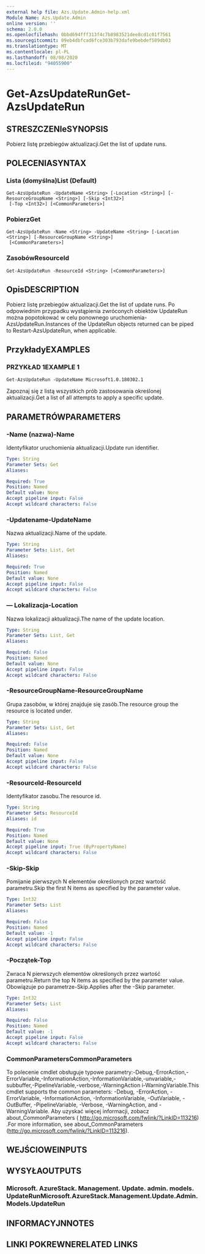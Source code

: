 ```yaml
---
external help file: Azs.Update.Admin-help.xml
Module Name: Azs.Update.Admin
online version: ''
schema: 2.0.0
ms.openlocfilehash: 0bbd694fff313f4c7b8983521dee8cd1c01f7561
ms.sourcegitcommit: 09eb4dbfcad6fce303b793dafe9bebdef589db03
ms.translationtype: MT
ms.contentlocale: pl-PL
ms.lasthandoff: 08/08/2020
ms.locfileid: "94055900"
---
```

# <span data-ttu-id="368c0-101">Get-AzsUpdateRun</span><span class="sxs-lookup"><span data-stu-id="368c0-101">Get-AzsUpdateRun</span></span>

## <span data-ttu-id="368c0-102">STRESZCZENIe</span><span class="sxs-lookup"><span data-stu-id="368c0-102">SYNOPSIS</span></span>
<span data-ttu-id="368c0-103">Pobierz listę przebiegów aktualizacji.</span><span class="sxs-lookup"><span data-stu-id="368c0-103">Get the list of update runs.</span></span>

## <span data-ttu-id="368c0-104">POLECENIA</span><span class="sxs-lookup"><span data-stu-id="368c0-104">SYNTAX</span></span>

### <span data-ttu-id="368c0-105">Lista (domyślna)</span><span class="sxs-lookup"><span data-stu-id="368c0-105">List (Default)</span></span>
```
Get-AzsUpdateRun -UpdateName <String> [-Location <String>] [-ResourceGroupName <String>] [-Skip <Int32>]
 [-Top <Int32>] [<CommonParameters>]
```

### <span data-ttu-id="368c0-106">Pobierz</span><span class="sxs-lookup"><span data-stu-id="368c0-106">Get</span></span>
```
Get-AzsUpdateRun -Name <String> -UpdateName <String> [-Location <String>] [-ResourceGroupName <String>]
 [<CommonParameters>]
```

### <span data-ttu-id="368c0-107">Zasobów</span><span class="sxs-lookup"><span data-stu-id="368c0-107">ResourceId</span></span>
```
Get-AzsUpdateRun -ResourceId <String> [<CommonParameters>]
```

## <span data-ttu-id="368c0-108">Opis</span><span class="sxs-lookup"><span data-stu-id="368c0-108">DESCRIPTION</span></span>
<span data-ttu-id="368c0-109">Pobierz listę przebiegów aktualizacji.</span><span class="sxs-lookup"><span data-stu-id="368c0-109">Get the list of update runs.</span></span> <span data-ttu-id="368c0-110">Po odpowiednim przypadku wystąpienia zwróconych obiektów UpdateRun można popotokować w celu ponownego uruchomienia-AzsUpdateRun.</span><span class="sxs-lookup"><span data-stu-id="368c0-110">Instances of the UpdateRun objects returned can be piped to Restart-AzsUpdateRun, when applicable.</span></span>

## <span data-ttu-id="368c0-111">Przykłady</span><span class="sxs-lookup"><span data-stu-id="368c0-111">EXAMPLES</span></span>

### <span data-ttu-id="368c0-112">PRZYKŁAD 1</span><span class="sxs-lookup"><span data-stu-id="368c0-112">EXAMPLE 1</span></span>
```
Get-AzsUpdateRun -UpdateName Microsoft1.0.180302.1
```

<span data-ttu-id="368c0-113">Zapoznaj się z listą wszystkich prób zastosowania określonej aktualizacji.</span><span class="sxs-lookup"><span data-stu-id="368c0-113">Get a list of all attempts to apply a specific update.</span></span>

## <span data-ttu-id="368c0-114">PARAMETRÓW</span><span class="sxs-lookup"><span data-stu-id="368c0-114">PARAMETERS</span></span>

### <span data-ttu-id="368c0-115">-Name (nazwa)</span><span class="sxs-lookup"><span data-stu-id="368c0-115">-Name</span></span>
<span data-ttu-id="368c0-116">Identyfikator uruchomienia aktualizacji.</span><span class="sxs-lookup"><span data-stu-id="368c0-116">Update run identifier.</span></span>

```yaml
Type: String
Parameter Sets: Get
Aliases:

Required: True
Position: Named
Default value: None
Accept pipeline input: False
Accept wildcard characters: False
```

### <span data-ttu-id="368c0-117">-Updatename</span><span class="sxs-lookup"><span data-stu-id="368c0-117">-UpdateName</span></span>
<span data-ttu-id="368c0-118">Nazwa aktualizacji.</span><span class="sxs-lookup"><span data-stu-id="368c0-118">Name of the update.</span></span>

```yaml
Type: String
Parameter Sets: List, Get
Aliases:

Required: True
Position: Named
Default value: None
Accept pipeline input: False
Accept wildcard characters: False
```

### <span data-ttu-id="368c0-119">— Lokalizacja</span><span class="sxs-lookup"><span data-stu-id="368c0-119">-Location</span></span>
<span data-ttu-id="368c0-120">Nazwa lokalizacji aktualizacji.</span><span class="sxs-lookup"><span data-stu-id="368c0-120">The name of the update location.</span></span>

```yaml
Type: String
Parameter Sets: List, Get
Aliases:

Required: False
Position: Named
Default value: None
Accept pipeline input: False
Accept wildcard characters: False
```

### <span data-ttu-id="368c0-121">-ResourceGroupName</span><span class="sxs-lookup"><span data-stu-id="368c0-121">-ResourceGroupName</span></span>
<span data-ttu-id="368c0-122">Grupa zasobów, w której znajduje się zasób.</span><span class="sxs-lookup"><span data-stu-id="368c0-122">The resource group the resource is located under.</span></span>

```yaml
Type: String
Parameter Sets: List, Get
Aliases:

Required: False
Position: Named
Default value: None
Accept pipeline input: False
Accept wildcard characters: False
```

### <span data-ttu-id="368c0-123">-ResourceId</span><span class="sxs-lookup"><span data-stu-id="368c0-123">-ResourceId</span></span>
<span data-ttu-id="368c0-124">Identyfikator zasobu.</span><span class="sxs-lookup"><span data-stu-id="368c0-124">The resource id.</span></span>

```yaml
Type: String
Parameter Sets: ResourceId
Aliases: id

Required: True
Position: Named
Default value: None
Accept pipeline input: True (ByPropertyName)
Accept wildcard characters: False
```

### <span data-ttu-id="368c0-125">-Skip</span><span class="sxs-lookup"><span data-stu-id="368c0-125">-Skip</span></span>
<span data-ttu-id="368c0-126">Pomijanie pierwszych N elementów określonych przez wartość parametru.</span><span class="sxs-lookup"><span data-stu-id="368c0-126">Skip the first N items as specified by the parameter value.</span></span>

```yaml
Type: Int32
Parameter Sets: List
Aliases:

Required: False
Position: Named
Default value: -1
Accept pipeline input: False
Accept wildcard characters: False
```

### <span data-ttu-id="368c0-127">-Początek</span><span class="sxs-lookup"><span data-stu-id="368c0-127">-Top</span></span>
<span data-ttu-id="368c0-128">Zwraca N pierwszych elementów określonych przez wartość parametru.</span><span class="sxs-lookup"><span data-stu-id="368c0-128">Return the top N items as specified by the parameter value.</span></span>
<span data-ttu-id="368c0-129">Obowiązuje po parametrze-Skip.</span><span class="sxs-lookup"><span data-stu-id="368c0-129">Applies after the -Skip parameter.</span></span>

```yaml
Type: Int32
Parameter Sets: List
Aliases:

Required: False
Position: Named
Default value: -1
Accept pipeline input: False
Accept wildcard characters: False
```

### <span data-ttu-id="368c0-130">CommonParameters</span><span class="sxs-lookup"><span data-stu-id="368c0-130">CommonParameters</span></span>
<span data-ttu-id="368c0-131">To polecenie cmdlet obsługuje typowe parametry:-Debug,-ErrorAction,-ErrorVariable,-InformationAction,-InformationVariable,-unvariable,-subbuffer,-PipelineVariable,-verbose,-WarningAction i-WarningVariable.</span><span class="sxs-lookup"><span data-stu-id="368c0-131">This cmdlet supports the common parameters: -Debug, -ErrorAction, -ErrorVariable, -InformationAction, -InformationVariable, -OutVariable, -OutBuffer, -PipelineVariable, -Verbose, -WarningAction, and -WarningVariable.</span></span> <span data-ttu-id="368c0-132">Aby uzyskać więcej informacji, zobacz about_CommonParameters ( http://go.microsoft.com/fwlink/?LinkID=113216) .</span><span class="sxs-lookup"><span data-stu-id="368c0-132">For more information, see about_CommonParameters (http://go.microsoft.com/fwlink/?LinkID=113216).</span></span>

## <span data-ttu-id="368c0-133">WEJŚCIOWE</span><span class="sxs-lookup"><span data-stu-id="368c0-133">INPUTS</span></span>

## <span data-ttu-id="368c0-134">WYSYŁA</span><span class="sxs-lookup"><span data-stu-id="368c0-134">OUTPUTS</span></span>

### <span data-ttu-id="368c0-135">Microsoft. AzureStack. Management. Update. admin. models. UpdateRun</span><span class="sxs-lookup"><span data-stu-id="368c0-135">Microsoft.AzureStack.Management.Update.Admin.Models.UpdateRun</span></span>

## <span data-ttu-id="368c0-136">INFORMACYJN</span><span class="sxs-lookup"><span data-stu-id="368c0-136">NOTES</span></span>

## <span data-ttu-id="368c0-137">LINKI POKREWNE</span><span class="sxs-lookup"><span data-stu-id="368c0-137">RELATED LINKS</span></span>
